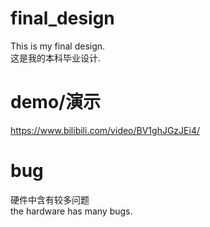 ﻿# final_design
This is my final design.  
这是我的本科毕业设计.  
# demo/演示
https://www.bilibili.com/video/BV1ghJGzJEi4/
# bug
硬件中含有较多问题  
the hardware has many bugs.
